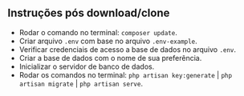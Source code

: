 ## Instruções pós download/clone

- Rodar o comando no terminal: ``composer update``.
- Criar arquivo ``.env`` com base no arquivo ``.env-example``.
- Verificar credenciais de acesso a base de dados no arquivo ``.env``.
- Criar a base de dados com o nome de sua preferência.
- Inicializar o servidor de banco de dados.
- Rodar os comandos no terminal: ``php artisan key:generate`` | ``php artisan migrate`` | ``php artisan serve``.
